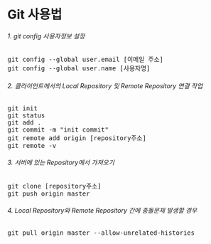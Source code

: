 # Git 사용법

###### 1. git config 사용자정보 설정
<pre>
git config --global user.email [이메일 주소]
git config --global user.name [사용자명]
</pre>

###### 2. 클라이언트에서의 Local Repository 및 Remote Repository 연결 작업
<pre>
git init
git status
git add .
git commit -m "init commit"
git remote add origin [repository주소]
git remote -v
</pre>

###### 3. 서버에 있는 Repository에서 가져오기
<pre>
git clone [repository주소]
git push origin master
</pre>

###### 4. Local Repository와 Remote Repository 간에 충돌문제 발생할 경우
<pre>
git pull origin master --allow-unrelated-histories
</pre>
